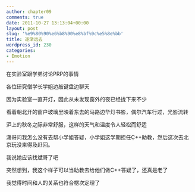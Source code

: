 ```yaml
---
author: chapter09
comments: true
date: 2011-10-27 13:13:04+00:00
layout: post
slug: '%e9%80%90%e6%b8%90%e8%bf%9c%e5%8e%bb'
title: 逐渐远去
wordpress_id: 230
categories:
- Emotion
---
```


在实验室跟学弟讨论PRP的事情

各位研究僧学长学姐边敲键盘边聊天

<!-- more -->

因为实验室一直开灯，因此从未发现窗外的夜已经拢下来不少

看着朝北开的窗户玻璃里映着东去的马路边华灯书影，偶尔汽车行过，光影流转

沪上的秋冬之际非常舒服，这样的天气和温度令人轻松而舒适

潇哥问我怎么没有去帮小学姐答疑，小学姐这学期担任C++助教，然后这次去北京玩没来得及赶回。

我说她应该找斌哥了吧

突然想到，我这个样子可以当助教去给他们做C++答疑了，还真是老了

我觉得时间和人的关系也符合楞次定理了
